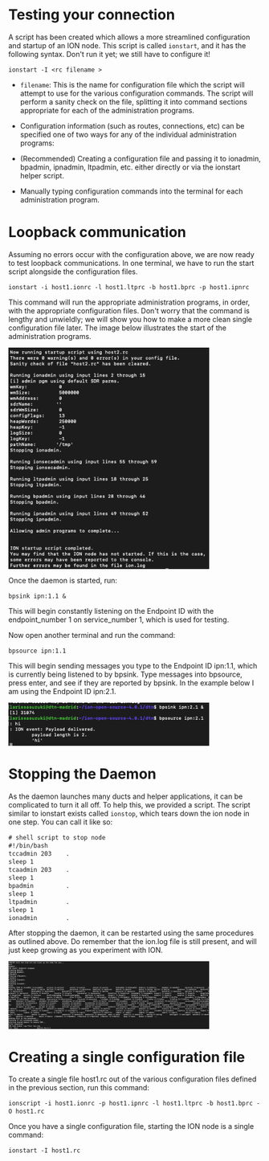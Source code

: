 # Testing your connection 

A script has been created which allows a more streamlined configuration and startup of an ION node. This script is called `ionstart`, and it has the following syntax. Don't run it yet; we still have to configure it!

````
ionstart -I <rc filename >
````

- `filename`: This is the name for configuration file which the script will attempt to use for the various configuration commands. The script will perform a sanity check on the file, splitting it into command sections appropriate for each of the administration programs.  
- Configuration information (such as routes, connections, etc) can be specified one of two ways for any of the individual administration programs:

- (Recommended) Creating a configuration file and passing it to ionadmin, bpadmin, ipnadmin, ltpadmin, etc. either directly or via the ionstart helper script.
- Manually typing configuration commands into the terminal for each administration program.

# Loopback communication

Assuming no errors occur with the configuration above, we are now ready to test loopback communications. In one terminal, we have to run the start script alongside the configuration files. 

````
ionstart -i host1.ionrc -l host1.ltprc -b host1.bprc -p host1.ipnrc
````

This command will run the appropriate administration programs, in order, with the appropriate configuration files. Don't worry that the command is lengthy and unwieldly; we will show you how to make a more clean single configuration file later. The image below illustrates the start of the administration programs.

<img src="https://github.com/lasuzuki/dtn-gcp/blob/main/blob/img3.png" width=400 align=center>

Once the daemon is started, run:

````
bpsink ipn:1.1 &
````

This will begin constantly listening on the Endpoint ID with the endpoint_number 1 on service_number 1, which is used for testing.

Now open another terminal and run the command:

````
bpsource ipn:1.1
```` 

This will begin sending messages you type to the Endpoint ID ipn:1.1, which is currently being listened to by bpsink. Type messages into bpsource, press enter, and see if they are reported by bpsink. In the example below I am using the Endpoint ID ipn:2.1.

<img src="https://github.com/lasuzuki/dtn-gcp/blob/main/blob/img4.png" width=400 align=center>


# Stopping the Daemon

As the daemon launches many ducts and helper applications, it can be complicated to turn it all off. To help this, we provided a script. The script similar to ionstart exists called `ionstop`, which tears down the ion node in one step. You can call it like so:

````
# shell script to stop node
#!/bin/bash
tccadmin 203    .
sleep 1
tcaadmin 203    .
sleep 1
bpadmin         .
sleep 1
ltpadmin        .
sleep 1
ionadmin        .
````

After stopping the daemon, it can be restarted using the same procedures as outlined above. Do remember that the ion.log file is still present, and will just keep growing as you experiment with ION.

<img src="https://github.com/lasuzuki/dtn-gcp/blob/main/blob/img5.png" width=400 align=center>


# Creating a single configuration file

To create a single file host1.rc out of the various configuration files defined in the previous section, run this command:

````
ionscript -i host1.ionrc -p host1.ipnrc -l host1.ltprc -b host1.bprc -O host1.rc
````

Once you have a single configuration file, starting the ION node is a single command:

````
ionstart -I host1.rc
````
